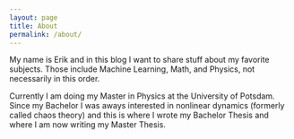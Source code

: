 ```yaml
---
layout: page
title: About
permalink: /about/
---
```


My name is Erik and in this blog I want to share stuff about my favorite subjects. Those include Machine Learning, Math, and Physics, not necessarily in this order.

Currently I am doing my Master in Physics at the University of Potsdam. Since my Bachelor I was aways interested in nonlinear dynamics (formerly called chaos theory) and this is where I wrote my Bachelor Thesis and where I am now writing my Master Thesis.

